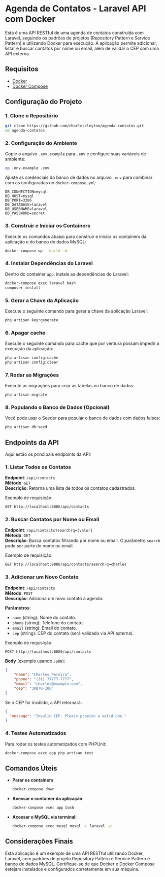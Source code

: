 
# Agenda de Contatos - Laravel API com Docker

Esta é uma API RESTful de uma agenda de contatos construída com Laravel, seguindo os padrões de projetos (Repository Pattern e Service Pattern) e utilizando Docker para execução. A aplicação permite adicionar, listar e buscar contatos por nome ou email, além de validar o CEP com uma API externa.

## Requisitos

- [Docker](https://docs.docker.com/get-docker/)
- [Docker Compose](https://docs.docker.com/compose/install/)

## Configuração do Projeto

### 1. Clone o Repositório

```bash
git clone https://github.com/charlescleyton/agenda-contatos.git
cd agenda-contatos
```

### 2. Configuração do Ambiente

Copie o arquivo `.env.example` para `.env` e configure suas variáveis de ambiente:

```bash
cp .env.example .env
```

Ajuste as credenciais do banco de dados no arquivo `.env` para combinar com as configuradas no `docker-compose.yml`:

```env
DB_CONNECTION=mysql
DB_HOST=mysql
DB_PORT=3306
DB_DATABASE=laravel
DB_USERNAME=laravel
DB_PASSWORD=secret
```

### 3. Construir e Iniciar os Containers

Execute os comandos abaixo para construir e iniciar os containers da aplicação e do banco de dados MySQL:

```bash
docker-compose up --build -d
```

### 4. Instalar Dependências do Laravel

Dentro do container `app`, instale as dependências do Laravel:

```bash
docker-compose exec laravel bash 
composer install
```

### 5. Gerar a Chave da Aplicação

Execute o seguinte comando para gerar a chave da aplicação Laravel:

```bash
php artisan key:generate
```

### 6. Apagar cache

Execute o seguinte comando para cache que por ventura possam impedir a execução da aplicação:

```bash
php artisan config:cache
php artisan config:clear
```

### 7. Rodar as Migrações

Execute as migrações para criar as tabelas no banco de dados:

```bash
php artisan migrate
```

### 8. Populando o Banco de Dados (Opcional)

Você pode usar o Seeder para popular o banco de dados com dados falsos:

```bash
php artisan db:seed
```

## Endpoints da API

Aqui estão os principais endpoints da API:

### 1. Listar Todos os Contatos

**Endpoint**: `/api/contacts`  
**Método**: `GET`  
**Descrição**: Retorna uma lista de todos os contatos cadastrados.

Exemplo de requisição:

```bash
GET http://localhost:8080/api/contacts
```

### 2. Buscar Contatos por Nome ou Email

**Endpoint**: `/api/contacts?search?q={valor}`  
**Método**: `GET`  
**Descrição**: Busca contatos filtrando por nome ou email. O parâmetro `search` pode ser parte do nome ou email.

Exemplo de requisição:

```bash
GET http://localhost:8080/api/contacts/search?q=charles
```

### 3. Adicionar um Novo Contato

**Endpoint**: `/api/contacts`  
**Método**: `POST`  
**Descrição**: Adiciona um novo contato à agenda.

**Parâmetros**:
- `name` (string): Nome do contato.
- `phone` (string): Telefone do contato.
- `email` (string): Email do contato.
- `cep` (string): CEP do contato (será validado via API externa).

Exemplo de requisição:

```bash
POST http://localhost:8080/api/contacts
```

**Body** (exemplo usando `JSON`):

```json
{
    "name": "Charles Pereira",
    "phone": "(31) 77777-7777",
    "email": "charles@example.com",
    "cep": "30870-100"
}
```

Se o CEP for inválido, a API retornará:

```json
{
  "message": "Invalid CEP. Please provide a valid one."
}
```

### 4. Testes Automatizados

Para rodar os testes automatizados com PHPUnit:

```bash
docker-compose exec app php artisan test
```

## Comandos Úteis

- **Parar os containers**:
  ```bash
  docker-compose down
  ```

- **Acessar o container da aplicação**:
  ```bash
  docker-compose exec app bash
  ```

- **Acessar o MySQL via terminal**:
  ```bash
  docker-compose exec mysql mysql -u laravel -p
  ```

## Considerações Finais

Esta aplicação é um exemplo de uma API RESTful utilizando Docker, Laravel, com padrões de projeto Repository Pattern e Service Pattern e banco de dados MySQL. Certifique-se de que Docker e Docker Compose estejam instalados e configurados corretamente em sua máquina.

